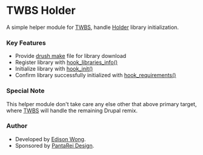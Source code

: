 TWBS Holder
===========

A simple helper module for [TWBS](https://drupal.org/project/twbs),
handle [Holder](https://github.com/imsky/holder) library initialization.

### Key Features

-   Provide [drush
    make](https://raw.github.com/drush-ops/drush/master/docs/make.txt)
    file for library download
-   Register library with
    [hook\_libraries\_info()](http://drupalcontrib.org/api/drupal/contributions!libraries!libraries.api.php/function/hook_libraries_info/7)
-   Initialize library with
    [hook\_init()](https://api.drupal.org/api/drupal/modules!system!system.api.php/function/hook_init/7)
-   Confirm library successfully initialized with
    [hook\_requirements()](https://api.drupal.org/api/drupal/modules!system!system.api.php/function/hook_requirements/7)

### Special Note

This helper module don't take care any else other that above primary
target, where [TWBS](https://drupal.org/project/twbs) will handle the
remaining Drupal remix.

### Author

-   Developed by [Edison Wong](http://drupal.org/user/33940).
-   Sponsored by [PantaRei Design](http://drupal.org/node/1741828).
